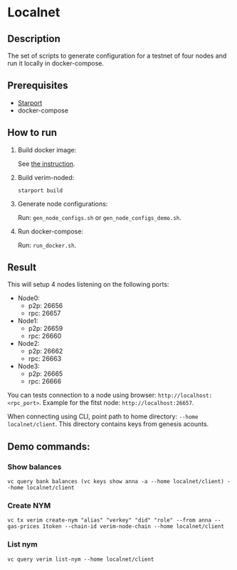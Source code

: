 # Localnet

## Description

The set of scripts to generate configuration for a testnet of four nodes and run it locally in docker-compose.

## Prerequisites

- [Starport](https://docs.starport.network/intro/install.html) 
- docker-compose

## How to run

1.  Build docker image:

    See [the instruction](../docker/README.md).

2. Build verim-noded:

    ```
    starport build
    ```

3. Generate node configurations:

    Run: `gen_node_configs.sh` or `gen_node_configs_demo.sh`.

4. Run docker-compose:

    Run: `run_docker.sh`.

## Result

This will setup 4 nodes listening on the following ports:

- Node0:
    - p2p: 26656
    - rpc: 26657
- Node1:
    - p2p: 26659
    - rpc: 26660
- Node2:
    - p2p: 26662
    - rpc: 26663
- Node3:
    - p2p: 26665
    - rpc: 26666

You can tests connection to a node using browser: `http://localhost:<rpc_port>`. Example for the fitst node: `http://localhost:26657`.

When connecting using CLI, point path to home directory: `--home localnet/client`. This directory contains keys from genesis acounts.

## Demo commands:

### Show balances

```
vc query bank balances (vc keys show anna -a --home localnet/client) --home localnet/client
```

### Create NYM

```
vc tx verim create-nym "alias" "verkey" "did" "role" --from anna --gas-prices 1token --chain-id verim-node-chain --home localnet/client
```

### List nym

```
vc query verim list-nym --home localnet/client
```
